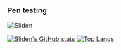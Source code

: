 ### Pen testing
<p align="left"> <img src="https://komarev.com/ghpvc/?username=Sliden101" alt="Sliden" /> </p>

[![Sliden's GitHub stats](https://github-readme-stats.vercel.app/api?username=Sliden101)](https://github.com/anuraghazra/github-readme-stats)
[![Top Langs](https://github-readme-stats.vercel.app/api/top-langs/?username=Sliden101)](https://github.com/anuraghazra/github-readme-stats)

<!--
**Sliden101/Sliden101** is a ✨ _special_ ✨ repository because its `README.md` (this file) appears on your GitHub profile.

Here are some ideas to get you started:

- 🔭 I’m currently working on ...
- 🌱 I’m currently learning ...
- 👯 I’m looking to collaborate on ...
- 🤔 I’m looking for help with ...
- 💬 Ask me about ...
- 📫 How to reach me: ...
- 😄 Pronouns: ...
- ⚡ Fun fact: ...
-->
